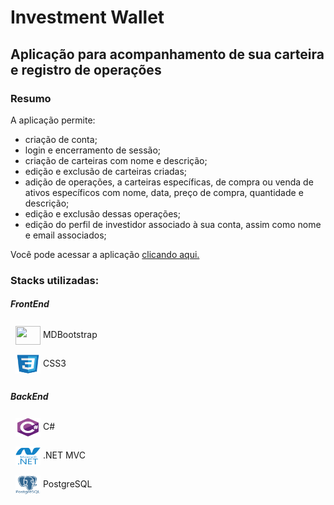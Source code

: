 # Investment Wallet
## Aplicação para acompanhamento de sua carteira e registro de operações


### Resumo
A aplicação permite:
- criação de conta;
- login e encerramento de sessão;
- criação de carteiras com nome e descrição;
- edição e exclusão de carteiras criadas;
- adição de operações, a carteiras específicas, de compra ou venda de ativos específicos com nome, data, preço de compra, quantidade e descrição;
- edição e exclusão dessas operações;
- edição do perfil de investidor associado à sua conta, assim como nome e email associados;

Você pode acessar a aplicação <a href="http://dotnet-investment-wallet.herokuapp.com/"> clicando aqui.</a>

### Stacks utilizadas:

#### *FrontEnd*

<div style="padding: 0.5rem">
    <img align="center" height="30" width="40" src="https://mdbcdn.b-cdn.net/wp-content/uploads/2018/06/logo-mdb-jquery-small.png">
    MDBootstrap
</div>
<div style="padding: 0.5rem">
    <img align="center" height="30" width="40" src="https://raw.githubusercontent.com/devicons/devicon/master/icons/css3/css3-original.svg">
CSS3
</div>


#### *BackEnd*

<div style="padding: 0.5rem">
    <img align="center" height="30" width="40" src="https://raw.githubusercontent.com/devicons/devicon/master/icons/csharp/csharp-original.svg ">
    C#
</div>
<div style="padding: 0.5rem">
    <img align="center" height="30" width="40" src="https://raw.githubusercontent.com/devicons/devicon/master/icons/dot-net/dot-net-plain-wordmark.svg">
    .NET MVC
</div>
<div style="padding: 0.5rem">
    <img align="center" height="30" width="40" src="https://raw.githubusercontent.com/devicons/devicon/master/icons/postgresql/postgresql-plain-wordmark.svg">
    PostgreSQL
</div>
